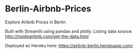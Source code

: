 # Berlin-Airbnb-Prices
Explore Airbnb Prices in Berlin

Built with Streamlit using pandas and plotly.
Listing data source: http://insideairbnb.com/get-the-data.html

Deployed w/ Heroku here: https://airbnb-berlin.herokuapp.com/
